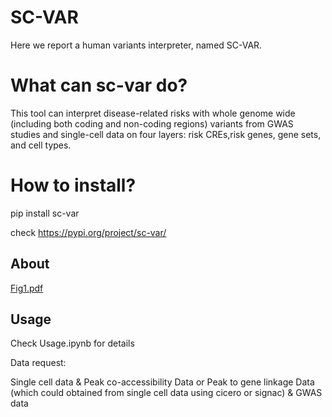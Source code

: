 # SC-VAR

Here we report a human variants interpreter, named SC-VAR. 


# What can sc-var do?

This tool can interpret disease-related risks with whole genome wide (including both coding and non-coding regions) variants from GWAS studies and single-cell data on four layers: risk CREs,risk genes, gene sets, and cell types.




# How to install?

pip install sc-var

check https://pypi.org/project/sc-var/


## About


[Fig1.pdf](https://github.com/user-attachments/files/16685413/Fig1.pdf)





## Usage

Check Usage.ipynb for details



Data request: 

Single cell data &
Peak co-accessibility Data or Peak to gene linkage Data (which could obtained from single cell data using cicero or signac) &
GWAS data 

